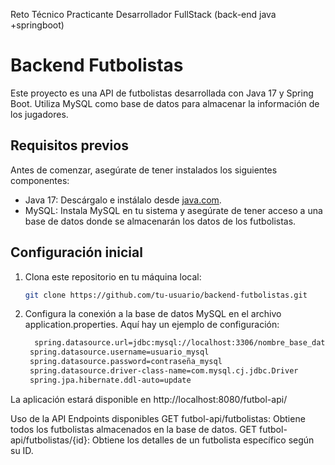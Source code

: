 Reto Técnico Practicante Desarrollador FullStack (back-end java +springboot)

# Backend Futbolistas

Este proyecto es una API de futbolistas desarrollada con Java 17 y Spring Boot. Utiliza MySQL como base de datos para almacenar la información de los jugadores.

## Requisitos previos

Antes de comenzar, asegúrate de tener instalados los siguientes componentes:

- Java 17: Descárgalo e instálalo desde [java.com](https://www.java.com/).
- MySQL: Instala MySQL en tu sistema y asegúrate de tener acceso a una base de datos donde se almacenarán los datos de los futbolistas.

## Configuración inicial

1. Clona este repositorio en tu máquina local:

   ```bash
   git clone https://github.com/tu-usuario/backend-futbolistas.git
   ```
   
2. Configura la conexión a la base de datos MySQL en el archivo application.properties. Aquí hay un ejemplo de configuración:
   ```bash
     spring.datasource.url=jdbc:mysql://localhost:3306/nombre_base_datos
    spring.datasource.username=usuario_mysql
    spring.datasource.password=contraseña_mysql
    spring.datasource.driver-class-name=com.mysql.cj.jdbc.Driver
    spring.jpa.hibernate.ddl-auto=update
   ```
La aplicación estará disponible en http://localhost:8080/futbol-api/

Uso de la API
Endpoints disponibles
GET futbol-api/futbolistas: Obtiene todos los futbolistas almacenados en la base de datos.
GET futbol-api/futbolistas/{id}: Obtiene los detalles de un futbolista específico según su ID.



